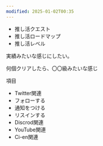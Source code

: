 ```yaml
---
modified: 2025-01-02T00:35
---
```

  

- 推し活クエスト
- 推し活ロードマップ
- 推し活レベル

実績みたいな感じにしたい。

何個クリアしたら、〇〇級みたいな感じ

項目

- Twitter関連  
- フォローする  
- 通知をつける  
- リスインする  
- Discrod関連  
- YouTube関連  
- Ci-en関連